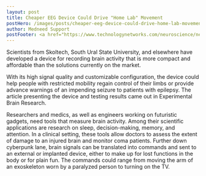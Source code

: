 ```yaml
---
layout: post
title: Cheaper EEG Device Could Drive "Home Lab" Movement
postHero: /images/posts/cheaper-eeg-device-could-drive-home-lab-movement-357685-1280x720.webp
author: Medneed Support
postFooter: <a href="https://www.technologynetworks.com/neuroscience/news/cheaper-eeg-device-could-drive-home-lab-movement-357685/" target="_blank">Read more</a> 
---
```

<!-- Excerpt here before second image below -->

Scientists from Skoltech, South Ural State University, and elsewhere have developed a device for recording brain activity that is more compact and affordable than the solutions currently on the market. 

With its high signal quality and customizable configuration, the device could help people with restricted mobility regain control of their limbs or provide advance warnings of an impending seizure to patients with epilepsy. The article presenting the device and testing results came out in Experimental Brain Research.

Researchers and medics, as well as engineers working on futuristic gadgets, need tools that measure brain activity. Among their scientific applications are research on sleep, decision-making, memory, and attention. In a clinical setting, these tools allow doctors to assess the extent of damage to an injured brain and monitor coma patients. Further down cyberpunk lane, brain signals can be translated into commands and sent to an external or implanted device, either to make up for lost functions in the body or for plain fun. The commands could range from moving the arm of an exoskeleton worn by a paralyzed person to turning on the TV.
